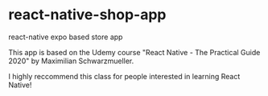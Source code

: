 # react-native-shop-app
react-native expo based store app 

This app is based on the Udemy course "React Native - The Practical Guide 2020" by Maximilian Schwarzmueller. 

I highly reccommend this class for people interested in learning React Native!
